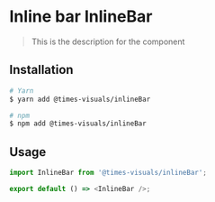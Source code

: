 # Inline bar InlineBar

> This is the description for the component

## Installation

```bash
# Yarn
$ yarn add @times-visuals/inlineBar

# npm
$ npm add @times-visuals/inlineBar
```

## Usage

```js
import InlineBar from '@times-visuals/inlineBar';

export default () => <InlineBar />;
```
